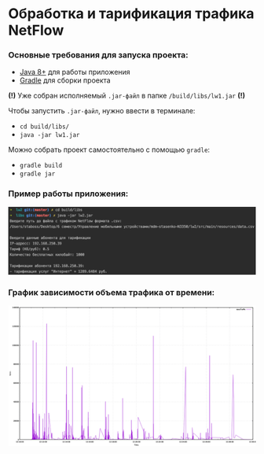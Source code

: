 # Обработка и тарификация трафика NetFlow

### Основные требования для запуска проекта:
- [Java 8+](https://www.java.com/en/download/) для работы приложения
- [Gradle](https://docs.gradle.org/current/userguide/installation.html#installing_with_a_package_manager) для сборки проекта

**(!)** Уже собран исполняемый `.jar-файл` в папке `/build/libs/lw1.jar` **(!)**

Чтобы запустить `.jar-файл`, нужно ввести в терминале:
- `cd build/libs/`
- `java -jar lw1.jar`

Можно собрать проект самостоятельно с помощью `gradle`:
- `gradle build`
- `gradle jar`

### Пример работы приложения:
![Example NetFlow](https://github.com/staboss/mdm-stasenko-N3350/blob/master/lw2/src/main/resources/example.png)

### График зависимости объема трафика от времени:
![Plot](https://github.com/staboss/mdm-stasenko-N3350/blob/master/lw2/src/main/resources/plot.png)
